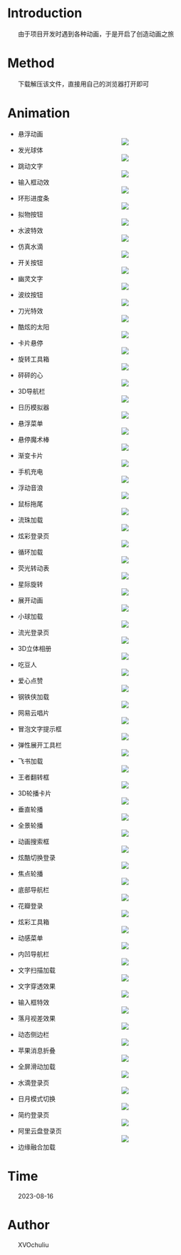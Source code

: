 # Introduction  
&nbsp;&nbsp;&nbsp;&nbsp;&nbsp;&nbsp;由于项目开发时遇到各种动画，于是开启了创造动画之旅  
# Method  
&nbsp;&nbsp;&nbsp;&nbsp;&nbsp;&nbsp;下载解压该文件，直接用自己的浏览器打开即可
# Animation  
* 悬浮动画
  <div align=center><img src="https://github.com/XVOchuliu/CSS-animation/blob/master/%E5%B1%95%E7%A4%BA%E5%8A%A8%E7%94%BB/%E6%82%AC%E6%B5%AE%E5%8A%A8%E7%94%BB.gif"/></div>
* 发光球体
  <div align=center><img src="https://github.com/XVOchuliu/CSS-animation/blob/master/%E5%B1%95%E7%A4%BA%E5%8A%A8%E7%94%BB/%E5%8F%91%E5%85%89%E7%90%83%E4%BD%93.gif"/></div>
* 跳动文字
  <div align=center><img src="https://github.com/XVOchuliu/CSS-animation/blob/master/%E5%B1%95%E7%A4%BA%E5%8A%A8%E7%94%BB/%E8%B7%B3%E5%8A%A8%E6%96%87%E5%AD%97.gif"/></div>
* 输入框动效
  <div align=center><img src="https://github.com/XVOchuliu/CSS-animation/blob/master/%E5%B1%95%E7%A4%BA%E5%8A%A8%E7%94%BB/%E8%BE%93%E5%85%A5%E6%A1%86%E5%8A%A8%E6%95%88.gif"/></div>
* 环形进度条
  <div align=center><img src="https://github.com/XVOchuliu/CSS-animation/blob/master/%E5%B1%95%E7%A4%BA%E5%8A%A8%E7%94%BB/%E7%8E%AF%E5%BD%A2%E8%BF%9B%E5%BA%A6%E6%9D%A1.gif"/></div>
* 拟物按钮
  <div align=center><img src="https://github.com/XVOchuliu/CSS-animation/blob/master/%E5%B1%95%E7%A4%BA%E5%8A%A8%E7%94%BB/%E6%8B%9F%E7%89%A9%E6%8C%89%E9%92%AE.gif"/></div>
* 水波特效
   <div align=center><img src="https://github.com/XVOchuliu/CSS-animation/blob/master/%E5%B1%95%E7%A4%BA%E5%8A%A8%E7%94%BB/%E6%B0%B4%E6%B3%A2%E7%89%B9%E6%95%88.gif"/></div>
* 仿真水滴
  <div align=center><img src="https://github.com/XVOchuliu/CSS-animation/blob/master/%E5%B1%95%E7%A4%BA%E5%8A%A8%E7%94%BB/%E4%BB%BF%E7%9C%9F%E6%B0%B4%E6%BB%B4.gif"/></div>
* 开关按钮
  <div align=center><img src="https://github.com/XVOchuliu/CSS-animation/blob/master/%E5%B1%95%E7%A4%BA%E5%8A%A8%E7%94%BB/%E5%BC%80%E5%85%B3%E6%8C%89%E9%92%AE.gif"/></div>
* 幽灵文字
  <div align=center><img src="https://github.com/XVOchuliu/CSS-animation/blob/master/%E5%B1%95%E7%A4%BA%E5%8A%A8%E7%94%BB/%E5%B9%BD%E7%81%B5%E6%96%87%E5%AD%97.gif"/></div>
* 波纹按钮
  <div align=center><img src="https://github.com/XVOchuliu/CSS-animation/blob/master/%E5%B1%95%E7%A4%BA%E5%8A%A8%E7%94%BB/%E6%B3%A2%E7%BA%B9%E6%8C%89%E9%92%AE.gif"/></div>
* 刀光特效
  <div align=center><img src="https://github.com/XVOchuliu/CSS-animation/blob/master/%E5%B1%95%E7%A4%BA%E5%8A%A8%E7%94%BB/%E5%88%80%E5%85%89%E7%89%B9%E6%95%88.gif"/></div>
* 酷炫的太阳
  <div align=center><img src="https://github.com/XVOchuliu/CSS-animation/blob/master/%E5%B1%95%E7%A4%BA%E5%8A%A8%E7%94%BB/%E9%85%B7%E7%82%AB%E7%9A%84%E5%A4%AA%E9%98%B3.gif"/></div>
* 卡片悬停
  <div align=center><img src="https://github.com/XVOchuliu/CSS-animation/blob/master/%E5%B1%95%E7%A4%BA%E5%8A%A8%E7%94%BB/%E5%8D%A1%E7%89%87%E6%82%AC%E5%81%9C.gif"/></div>
* 旋转工具箱
  <div align=center><img src="https://github.com/XVOchuliu/CSS-animation/blob/master/%E5%B1%95%E7%A4%BA%E5%8A%A8%E7%94%BB/%E6%97%8B%E8%BD%AC%E5%B7%A5%E5%85%B7%E7%AE%B1.gif"/></div>
* 砰砰的心
  <div align=center><img src="https://github.com/XVOchuliu/CSS-animation/blob/master/%E5%B1%95%E7%A4%BA%E5%8A%A8%E7%94%BB/%E7%A0%B0%E7%A0%B0%E7%9A%84%E5%BF%83.gif"/></div>
* 3D导航栏
  <div align=center><img src="https://github.com/XVOchuliu/CSS-animation/blob/master/%E5%B1%95%E7%A4%BA%E5%8A%A8%E7%94%BB/3D%E5%AF%BC%E8%88%AA%E6%A0%8F.gif"/></div>
* 日历模拟器
  <div align=center><img src="https://github.com/XVOchuliu/CSS-animation/blob/master/%E5%B1%95%E7%A4%BA%E5%8A%A8%E7%94%BB/%E6%97%A5%E5%8E%86%E6%A8%A1%E6%8B%9F%E5%99%A8.gif"/></div>
* 悬浮菜单
  <div align=center><img src="https://github.com/XVOchuliu/CSS-animation/blob/master/%E5%B1%95%E7%A4%BA%E5%8A%A8%E7%94%BB/%E6%82%AC%E6%B5%AE%E8%8F%9C%E5%8D%95.gif"/></div>
* 悬停魔术棒
  <div align=center><img src="https://github.com/XVOchuliu/CSS-animation/blob/master/%E5%B1%95%E7%A4%BA%E5%8A%A8%E7%94%BB/%E6%82%AC%E5%81%9C%E9%AD%94%E6%9C%AF%E6%A3%92.gif"/></div>
* 渐变卡片
  <div align=center><img src="https://github.com/XVOchuliu/CSS-animation/blob/master/%E5%B1%95%E7%A4%BA%E5%8A%A8%E7%94%BB/%E6%B8%90%E5%8F%98%E5%8D%A1%E7%89%87.gif"/></div>
* 手机充电
  <div align=center><img src="https://github.com/XVOchuliu/CSS-animation/blob/master/%E5%B1%95%E7%A4%BA%E5%8A%A8%E7%94%BB/%E6%89%8B%E6%9C%BA%E5%85%85%E7%94%B5.gif"/></div>
* 浮动音浪
  <div align=center><img src="https://github.com/XVOchuliu/CSS-animation/blob/master/%E5%B1%95%E7%A4%BA%E5%8A%A8%E7%94%BB/%E6%B5%AE%E5%8A%A8%E9%9F%B3%E6%B5%AA.gif"/></div>
* 鼠标拖尾
  <div align=center><img src="https://github.com/XVOchuliu/CSS-animation/blob/master/%E5%B1%95%E7%A4%BA%E5%8A%A8%E7%94%BB/%E9%BC%A0%E6%A0%87%E6%8B%96%E5%B0%BE.gif"/></div>
* 流珠加载
  <div align=center><img src="https://github.com/XVOchuliu/CSS-animation/blob/master/%E5%B1%95%E7%A4%BA%E5%8A%A8%E7%94%BB/%E6%B5%81%E7%8F%A0%E5%8A%A0%E8%BD%BD.gif"/></div>
* 炫彩登录页
  <div align=center><img src="https://github.com/XVOchuliu/CSS-animation/blob/master/%E5%B1%95%E7%A4%BA%E5%8A%A8%E7%94%BB/%E7%82%AB%E5%BD%A9%E7%99%BB%E5%BD%95%E9%A1%B5.gif"/></div>
* 循环加载
  <div align=center><img src="https://github.com/XVOchuliu/CSS-animation/blob/master/%E5%B1%95%E7%A4%BA%E5%8A%A8%E7%94%BB/%E5%BE%AA%E7%8E%AF%E5%8A%A0%E8%BD%BD.gif"/></div>
* 荧光转动表
  <div align=center><img src="https://github.com/XVOchuliu/CSS-animation/blob/master/%E5%B1%95%E7%A4%BA%E5%8A%A8%E7%94%BB/%E8%8D%A7%E5%85%89%E8%BD%AC%E5%8A%A8%E8%A1%A8.gif"/></div>
* 星际旋转
  <div align=center><img src="https://github.com/XVOchuliu/CSS-animation/blob/master/%E5%B1%95%E7%A4%BA%E5%8A%A8%E7%94%BB/%E6%98%9F%E9%99%85%E6%97%8B%E8%BD%AC.gif"/></div>
* 展开动画
  <div align=center><img src="https://github.com/XVOchuliu/CSS-animation/blob/master/%E5%B1%95%E7%A4%BA%E5%8A%A8%E7%94%BB/%E5%B1%95%E5%BC%80%E5%8A%A8%E7%94%BB.gif"/></div>
* 小球加载
  <div align=center><img src="https://github.com/XVOchuliu/CSS-animation/blob/master/%E5%B1%95%E7%A4%BA%E5%8A%A8%E7%94%BB/%E5%B0%8F%E7%90%83%E5%8A%A0%E8%BD%BD.gif"/></div>
* 流光登录页
  <div align=center><img src="https://github.com/XVOchuliu/CSS-animation/blob/master/%E5%B1%95%E7%A4%BA%E5%8A%A8%E7%94%BB/%E6%B5%81%E5%85%89%E7%99%BB%E5%BD%95%E9%A1%B5.gif"/></div>
* 3D立体相册
  <div align=center><img src="https://github.com/XVOchuliu/CSS-animation/blob/master/%E5%B1%95%E7%A4%BA%E5%8A%A8%E7%94%BB/3D%E7%AB%8B%E4%BD%93%E7%9B%B8%E5%86%8C.gif"/></div>
* 吃豆人
  <div align=center><img src="https://github.com/XVOchuliu/CSS-animation/blob/master/%E5%B1%95%E7%A4%BA%E5%8A%A8%E7%94%BB/%E5%90%83%E8%B1%86%E4%BA%BA.gif"/></div>
* 爱心点赞
  <div align=center><img src="https://github.com/XVOchuliu/CSS-animation/blob/master/%E5%B1%95%E7%A4%BA%E5%8A%A8%E7%94%BB/%E7%88%B1%E5%BF%83%E7%82%B9%E8%B5%9E.gif"/></div>
* 钢铁侠加载
  <div align=center><img src="https://github.com/XVOchuliu/CSS-animation/blob/master/%E5%B1%95%E7%A4%BA%E5%8A%A8%E7%94%BB/%E9%92%A2%E9%93%81%E4%BE%A0%E5%8A%A0%E8%BD%BD.gif"/></div>
* 网易云唱片
  <div align=center><img src="https://github.com/XVOchuliu/CSS-animation/blob/master/%E5%B1%95%E7%A4%BA%E5%8A%A8%E7%94%BB/%E7%BD%91%E6%98%93%E4%BA%91%E5%94%B1%E7%89%87.gif"/></div>
* 冒泡文字提示框
  <div align=center><img src="https://github.com/XVOchuliu/CSS-animation/blob/master/%E5%B1%95%E7%A4%BA%E5%8A%A8%E7%94%BB/%E5%86%92%E6%B3%A1%E6%96%87%E5%AD%97%E6%8F%90%E7%A4%BA%E6%A1%86.gif"/></div>
* 弹性展开工具栏
  <div align=center><img src="https://github.com/XVOchuliu/CSS-animation/blob/master/%E5%B1%95%E7%A4%BA%E5%8A%A8%E7%94%BB/%E5%BC%B9%E6%80%A7%E5%B1%95%E5%BC%80%E5%B7%A5%E5%85%B7%E6%A0%8F.gif"/></div>
* 飞书加载
  <div align=center><img src="https://github.com/XVOchuliu/CSS-animation/blob/master/%E5%B1%95%E7%A4%BA%E5%8A%A8%E7%94%BB/%E9%A3%9E%E4%B9%A6%E5%8A%A0%E8%BD%BD.gif"/></div>
* 王者翻转框
  <div align=center><img src="https://github.com/XVOchuliu/CSS-animation/blob/master/%E5%B1%95%E7%A4%BA%E5%8A%A8%E7%94%BB/%E7%8E%8B%E8%80%85%E7%BF%BB%E8%BD%AC%E6%A1%86.gif"/></div>
* 3D轮播卡片
  <div align=center><img src="https://github.com/XVOchuliu/CSS-animation/blob/master/%E5%B1%95%E7%A4%BA%E5%8A%A8%E7%94%BB/3D%E8%BD%AE%E6%92%AD%E5%8D%A1%E7%89%87.gif"/></div>
* 垂直轮播
  <div align=center><img src="https://github.com/XVOchuliu/CSS-animation/blob/master/%E5%B1%95%E7%A4%BA%E5%8A%A8%E7%94%BB/%E5%9E%82%E7%9B%B4%E8%BD%AE%E6%92%AD.gif"/></div>
* 全景轮播
  <div align=center><img src="https://github.com/XVOchuliu/CSS-animation/blob/master/%E5%B1%95%E7%A4%BA%E5%8A%A8%E7%94%BB/%E5%85%A8%E6%99%AF%E8%BD%AE%E6%92%AD.gif"/></div>
* 动画搜索框
  <div align=center><img src="https://github.com/XVOchuliu/CSS-animation/blob/master/%E5%B1%95%E7%A4%BA%E5%8A%A8%E7%94%BB/%E5%8A%A8%E7%94%BB%E6%90%9C%E7%B4%A2%E6%A1%86.gif"/></div>
* 炫酷切换登录
  <div align=center><img src="https://github.com/XVOchuliu/CSS-animation/blob/master/%E5%B1%95%E7%A4%BA%E5%8A%A8%E7%94%BB/%E7%82%AB%E9%85%B7%E5%88%87%E6%8D%A2%E7%99%BB%E5%BD%95.gif"/></div>
* 焦点轮播
  <div align=center><img src="https://github.com/XVOchuliu/CSS-animation/blob/master/%E5%B1%95%E7%A4%BA%E5%8A%A8%E7%94%BB/%E7%84%A6%E7%82%B9%E8%BD%AE%E6%92%AD.gif"/></div>
* 底部导航栏
  <div align=center><img src="https://github.com/XVOchuliu/CSS-animation/blob/master/%E5%B1%95%E7%A4%BA%E5%8A%A8%E7%94%BB/%E5%BA%95%E9%83%A8%E5%AF%BC%E8%88%AA%E6%A0%8F.gif"/></div>
* 花瓣登录
  <div align=center><img src="https://github.com/XVOchuliu/CSS-animation/blob/master/%E5%B1%95%E7%A4%BA%E5%8A%A8%E7%94%BB/%E8%8A%B1%E7%93%A3%E7%99%BB%E5%BD%95.gif"/></div>
* 炫彩工具箱
  <div align=center><img src="https://github.com/XVOchuliu/CSS-animation/blob/master/%E5%B1%95%E7%A4%BA%E5%8A%A8%E7%94%BB/%E7%82%AB%E5%BD%A9%E5%B7%A5%E5%85%B7%E7%AE%B1.gif"/></div>
* 动感菜单
  <div align=center><img src="https://github.com/XVOchuliu/CSS-animation/blob/master/%E5%B1%95%E7%A4%BA%E5%8A%A8%E7%94%BB/%E5%8A%A8%E6%84%9F%E8%8F%9C%E5%8D%95.gif"/></div>
* 内凹导航栏
  <div align=center><img src="https://github.com/XVOchuliu/CSS-animation/blob/master/%E5%B1%95%E7%A4%BA%E5%8A%A8%E7%94%BB/%E5%86%85%E5%87%B9%E5%AF%BC%E8%88%AA%E6%A0%8F.gif"/></div>
* 文字扫描加载
  <div align=center><img src="https://github.com/XVOchuliu/CSS-animation/blob/master/%E5%B1%95%E7%A4%BA%E5%8A%A8%E7%94%BB/%E6%96%87%E5%AD%97%E6%89%AB%E6%8F%8F%E5%8A%A0%E8%BD%BD.gif"/></div>
* 文字穿透效果
  <div align=center><img src="https://github.com/XVOchuliu/CSS-animation/blob/master/%E5%B1%95%E7%A4%BA%E5%8A%A8%E7%94%BB/%E6%96%87%E5%AD%97%E7%A9%BF%E9%80%8F%E6%95%88%E6%9E%9C.gif"/></div>
* 输入框特效
  <div align=center><img src="https://github.com/XVOchuliu/CSS-animation/blob/master/%E5%B1%95%E7%A4%BA%E5%8A%A8%E7%94%BB/%E8%BE%93%E5%85%A5%E6%A1%86%E7%89%B9%E6%95%88.gif"/></div>
* 落月视差效果
  <div align=center><img src="https://github.com/XVOchuliu/CSS-animation/blob/master/%E5%B1%95%E7%A4%BA%E5%8A%A8%E7%94%BB/%E8%90%BD%E6%9C%88%E8%A7%86%E5%B7%AE%E6%95%88%E6%9E%9C.gif"/></div>
* 动态侧边栏
  <div align=center><img src="https://github.com/XVOchuliu/CSS-animation/blob/master/%E5%B1%95%E7%A4%BA%E5%8A%A8%E7%94%BB/%E5%8A%A8%E6%80%81%E4%BE%A7%E8%BE%B9%E6%A0%8F.gif"/></div>
* 苹果消息折叠
  <div align=center><img src="https://github.com/XVOchuliu/CSS-animation/blob/master/%E5%B1%95%E7%A4%BA%E5%8A%A8%E7%94%BB/%E8%8B%B9%E6%9E%9C%E6%B6%88%E6%81%AF%E6%8A%98%E5%8F%A0.gif"/></div>
* 全屏滑动加载
  <div align=center><img src="https://github.com/XVOchuliu/CSS-animation/blob/master/%E5%B1%95%E7%A4%BA%E5%8A%A8%E7%94%BB/%E5%85%A8%E5%B1%8F%E6%BB%91%E5%8A%A8%E5%8A%A0%E8%BD%BD.gif"/></div>
* 水滴登录页
  <div align=center><img src="https://github.com/XVOchuliu/CSS-animation/blob/master/%E5%B1%95%E7%A4%BA%E5%8A%A8%E7%94%BB/%E6%B0%B4%E6%BB%B4%E7%99%BB%E5%BD%95%E9%A1%B5.gif"/></div>
* 日月模式切换
  <div align=center><img src="https://github.com/XVOchuliu/CSS-animation/blob/master/%E5%B1%95%E7%A4%BA%E5%8A%A8%E7%94%BB/%E6%97%A5%E6%9C%88%E6%A8%A1%E5%BC%8F%E5%88%87%E6%8D%A2.gif"/></div>  
* 简约登录页
  <div align=center><img src="https://github.com/XVOchuliu/CSS-animation/blob/master/%E5%B1%95%E7%A4%BA%E5%8A%A8%E7%94%BB/%E7%AE%80%E7%BA%A6%E7%99%BB%E5%BD%95%E9%A1%B5.gif"/></div>  
* 阿里云盘登录页
  <div align=center><img src="https://github.com/XVOchuliu/CSS-animation/blob/master/%E5%B1%95%E7%A4%BA%E5%8A%A8%E7%94%BB/%E9%98%BF%E9%87%8C%E4%BA%91%E7%9B%98%E7%99%BB%E5%BD%95%E9%A1%B5.gif"/></div>
* 边缘融合加载
# Time
&nbsp;&nbsp;&nbsp;&nbsp;&nbsp;&nbsp;2023-08-16  
# Author
&nbsp;&nbsp;&nbsp;&nbsp;&nbsp;&nbsp;XVOchuliu  
